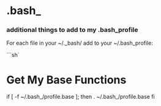 # .bash_
### additional things to add to my .bash_profile

For each file in your ~/._bash/ add to your ~/.bash_profile:

```sh`
# Get My Base Functions
if [ -f ~/.bash_/profile.base ]; then
        . ~/.bash_/profile.base
fi
```
